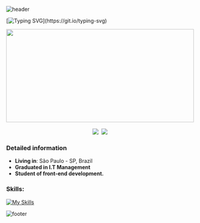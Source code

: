 ![header](https://capsule-render.vercel.app/api?type=waving&color=0:40e0d0,70:4b0082)

[![Typing SVG](https://readme-typing-svg.herokuapp.com/?color=7935D8&size=40&center=true&vCenter=true&width=1000&lines=Hello,+my+name+is+Rudi+👋;I'm+22+years+old.;He4rt+Developers+Member;)](https://git.io/typing-svg)

<div align="center">
  <a href="https://github.com/RudiJr">
   <img width="100%" height="250px" src="https://github-readme-stats.vercel.app/api/top-langs/?username=RudiJr&theme=radical"/>
</div>
 <br>
<div align="center" >
  <a href="https://www.linkedin.com/in/rudi-junior/" ><img src="https://img.shields.io/badge/LinkedIn-0077B5?style=for-the-badge&logo=linkedin&logoColor=white"></img></a>&nbsp;
  <a href = "mailto:rudi.juniior@gmail.com"><img src="https://img.shields.io/badge/-Gmail-%23333?style=for-the-badge&logo=gmail&logoColor=white" target="_blank"></a>
</div>

### Detailed information

* **Living in**: São Paulo - SP, Brazil
* **Graduated in I.T Management** 
* **Student of front-end development.** 

###  Skills:
[![My Skills](https://skillicons.dev/icons?i=js,react,tailwind,css,html,bootstrap&theme=dark)](https://skillicons.dev)

![footer](https://capsule-render.vercel.app/api?type=waving&color=0:40e0d0,70:4b0082&section=footer)

